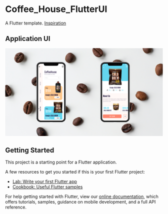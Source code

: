 # Coffee_House_FlutterUI


A Flutter template. <a href="https://dribbble.com/shots/8245907-Coffee-House-App-Design/attachments/604807?mode=media">Inspiration</a>


## Application UI
<img src="assets/ss.png" />


## Getting Started

This project is a starting point for a Flutter application.

A few resources to get you started if this is your first Flutter project:

- [Lab: Write your first Flutter app](https://flutter.dev/docs/get-started/codelab)
- [Cookbook: Useful Flutter samples](https://flutter.dev/docs/cookbook)

For help getting started with Flutter, view our
[online documentation](https://flutter.dev/docs), which offers tutorials,
samples, guidance on mobile development, and a full API reference.
